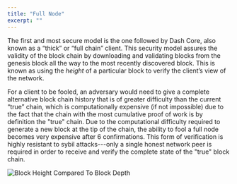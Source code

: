 ```yaml
---
title: "Full Node"
excerpt: ""
---
```

The first and most secure model is the one followed by Dash Core, also known as a “thick” or “full chain” client. This security model assures the validity of the block chain by downloading and validating blocks from the genesis block all the way to the most recently discovered block. This is known as using the *height* of a particular block to verify the client’s view of the network.

For a client to be fooled, an adversary would need to give a complete alternative block chain history that is of greater difficulty than the current “true” chain, which is computationally expensive (if not impossible) due to the fact that the chain with the most cumulative proof of work is by definition the "true" chain. Due to the computational difficulty required to generate a new block at the tip of the chain, the ability to fool a full node becomes very expensive after 6 confirmations. This form of verification is highly resistant to sybil attacks---only a single honest network peer is required in order to receive and verify the complete state of the "true" block chain.

![Block Height Compared To Block Depth](https://dash-docs.github.io/img/dev/en-block-height-vs-depth.svg)